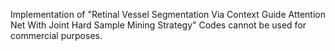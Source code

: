 Implementation of "Retinal Vessel Segmentation Via Context Guide Attention Net With Joint Hard Sample Mining Strategy" 
Codes cannot be used for commercial purposes.


